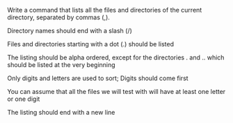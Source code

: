 Write a command that lists all the files and directories of the current directory, separated by commas (,).



Directory names should end with a slash (/)

Files and directories starting with a dot (.) should be listed

The listing should be alpha ordered, except for the directories . and .. which should be listed at the very beginning

Only digits and letters are used to sort; Digits should come first

You can assume that all the files we will test with will have at least one letter or one digit

The listing should end with a new line

